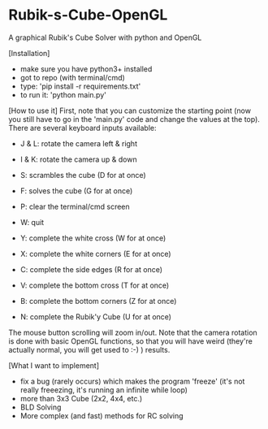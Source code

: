 # Rubik-s-Cube-OpenGL
A graphical Rubik's Cube Solver with python and OpenGL

[Installation]
  - make sure you have python3+ installed
  - got to repo (with terminal/cmd)
  - type: 'pip install -r requirements.txt'
  - to run it: 'python main.py'

[How to use it]
First, note that you can customize the starting point
(now you still have to go in the 'main.py' code and change the values at the top).
There are several keyboard inputs available:
  - J & L: rotate the camera left & right
  - I & K: rotate the camera up & down
  - S: scrambles the cube (D for at once)
  - F: solves the cube (G for at once)
  - P: clear the terminal/cmd screen
  - W: quit

  - Y: complete the white cross (W for at once)
  - X: complete the white corners (E for at once)
  - C: complete the side edges (R for at once)
  - V: complete the bottom cross (T for at once)
  - B: complete the bottom corners (Z for at once)
  - N: complete the Rubik'y Cube (U for at once)

The mouse button scrolling will zoom in/out.
Note that the camera rotation is done with basic OpenGL functions, so that you will have weird (they're actually normal, you will get used to :-) ) results.

[What I want to implement]
  - fix a bug (rarely occurs) which makes the program 'freeze' (it's not really freeezing, it's running an infinite while loop)
  - more than 3x3 Cube (2x2, 4x4, etc.)
  - BLD Solving
  - More complex (and fast) methods for RC solving
